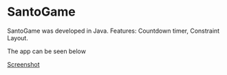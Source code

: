# SantoGame
SantoGame was developed in Java. Features: Countdown timer, Constraint Layout.

The app can be seen below

[Screenshot](AppScreen.jpeg)
